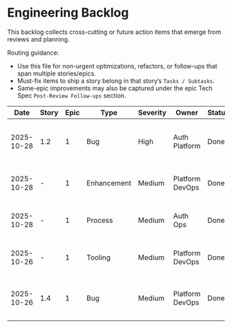 # Engineering Backlog

This backlog collects cross-cutting or future action items that emerge from reviews and planning.

Routing guidance:

- Use this file for non-urgent optimizations, refactors, or follow-ups that span multiple stories/epics.
- Must-fix items to ship a story belong in that story’s `Tasks / Subtasks`.
- Same-epic improvements may also be captured under the epic Tech Spec `Post-Review Follow-ups` section.

| Date | Story | Epic | Type | Severity | Owner | Status | Notes |
| ---- | ----- | ---- | ---- | -------- | ----- | ------ | ----- |
| 2025-10-28 | 1.2 | 1 | Bug | High | Auth Platform | Done | Sanitized forwarded scope parameter before calling Better Auth so unauthorized scopes can't be minted (`src/routes/oauthRouter.ts`). |
| 2025-10-28 | - | 1 | Enhancement | Medium | Platform DevOps | Done | MCP compliance CLI job added via Story 1.4; CI now blocks regressions across staging + main. |
| 2025-10-28 | - | 1 | Process | Medium | Auth Ops | Done | MCP onboarding runbook published via Story 1.5 with rollback guidance for solo operations. |
| 2025-10-26 | - | 1 | Tooling | Medium | Platform DevOps | Done | Added automated README ↔ runbook parity lint (`pnpm lint:docs`) to prevent documentation drift (AI-4). |
| 2025-10-26 | 1.4 | 1 | Bug | Medium | Platform DevOps | Done | Restored session challenge assertion and added tests covering grant omission in `scripts/mcp-compliance.mjs` + related suites. |
